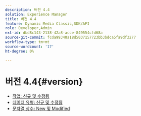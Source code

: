 ```yaml
---
description: 버전 4.4
solution: Experience Manager
title: 버전 4.4
feature: Dynamic Media Classic,SDK/API
role: Developer,Admin
exl-id: dbd8c143-2138-42a8-acce-849554cfd68a
source-git-commit: fcda99340a18d5037157723bb3bdca5fa9df3277
workflow-type: tm+mt
source-wordcount: '17'
ht-degree: 0%

---
```


# 버전 4.4{#version}

* [작업: 신규 및 수정됨](r-4-4-operations.md)
* [데이터 유형: 신규 및 수정됨](r-4-4-types.md)
* [문자열 상수: New 및 Modified](r-4-4-string-constants.md)
